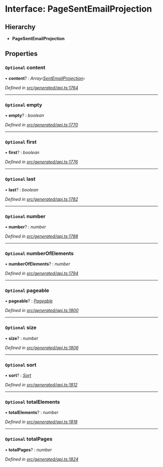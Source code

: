 # Interface: PageSentEmailProjection

## Hierarchy

* **PageSentEmailProjection**

## Properties

### `Optional` content

• **content**? : *Array‹[SentEmailProjection](sentemailprojection.md)›*

*Defined in [src/generated/api.ts:1764](https://github.com/mailslurp/mailslurp-client-ts-js/blob/9736ebe/src/generated/api.ts#L1764)*

___

### `Optional` empty

• **empty**? : *boolean*

*Defined in [src/generated/api.ts:1770](https://github.com/mailslurp/mailslurp-client-ts-js/blob/9736ebe/src/generated/api.ts#L1770)*

___

### `Optional` first

• **first**? : *boolean*

*Defined in [src/generated/api.ts:1776](https://github.com/mailslurp/mailslurp-client-ts-js/blob/9736ebe/src/generated/api.ts#L1776)*

___

### `Optional` last

• **last**? : *boolean*

*Defined in [src/generated/api.ts:1782](https://github.com/mailslurp/mailslurp-client-ts-js/blob/9736ebe/src/generated/api.ts#L1782)*

___

### `Optional` number

• **number**? : *number*

*Defined in [src/generated/api.ts:1788](https://github.com/mailslurp/mailslurp-client-ts-js/blob/9736ebe/src/generated/api.ts#L1788)*

___

### `Optional` numberOfElements

• **numberOfElements**? : *number*

*Defined in [src/generated/api.ts:1794](https://github.com/mailslurp/mailslurp-client-ts-js/blob/9736ebe/src/generated/api.ts#L1794)*

___

### `Optional` pageable

• **pageable**? : *[Pageable](pageable.md)*

*Defined in [src/generated/api.ts:1800](https://github.com/mailslurp/mailslurp-client-ts-js/blob/9736ebe/src/generated/api.ts#L1800)*

___

### `Optional` size

• **size**? : *number*

*Defined in [src/generated/api.ts:1806](https://github.com/mailslurp/mailslurp-client-ts-js/blob/9736ebe/src/generated/api.ts#L1806)*

___

### `Optional` sort

• **sort**? : *[Sort](sort.md)*

*Defined in [src/generated/api.ts:1812](https://github.com/mailslurp/mailslurp-client-ts-js/blob/9736ebe/src/generated/api.ts#L1812)*

___

### `Optional` totalElements

• **totalElements**? : *number*

*Defined in [src/generated/api.ts:1818](https://github.com/mailslurp/mailslurp-client-ts-js/blob/9736ebe/src/generated/api.ts#L1818)*

___

### `Optional` totalPages

• **totalPages**? : *number*

*Defined in [src/generated/api.ts:1824](https://github.com/mailslurp/mailslurp-client-ts-js/blob/9736ebe/src/generated/api.ts#L1824)*
